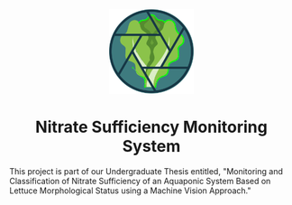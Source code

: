 <p align="center">
  <img src="https://github.com/jeraldconstantino/nitrate-sufficiency-monitoring-system/blob/main/icon/logo.svg" alt="banner" width="150" height="150">
</p>
<h1 align="center">Nitrate Sufficiency Monitoring System</h1>
 
This project is part of our Undergraduate Thesis entitled, "Monitoring and Classification of Nitrate Sufficiency of an Aquaponic System Based on Lettuce Morphological Status using a Machine Vision Approach."
